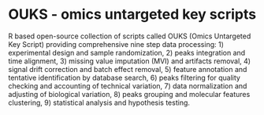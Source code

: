 # OUKS - omics untargeted key scripts
R based open-source collection of scripts called OUKS (Omics Untargeted Key Script) providing comprehensive nine step data processing: 1) experimental design and sample randomization, 2) peaks integration and time alignment, 3) missing value imputation (MVI) and artifacts removal, 4) signal drift correction and batch effect removal, 5) feature annotation and tentative identification by database search, 6) peaks filtering for quality checking and accounting of technical variation, 7) data normalization and adjusting of biological variation, 8) peaks grouping and molecular features clustering, 9) statistical analysis and hypothesis testing.
